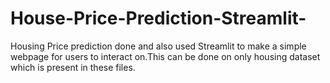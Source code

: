 # House-Price-Prediction-Streamlit-
Housing Price prediction done and also used Streamlit to make a simple webpage for users to interact on.This can be done on only housing dataset which is present in these files.
